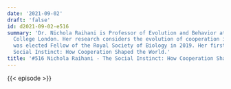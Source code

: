 ```yaml
---
date: '2021-09-02'
draft: 'false'
id: d2021-09-02-e516
summary: 'Dr. Nichola Raihani is Professor of Evolution and Behavior at University
  College London. Her research considers the evolution of cooperation in nature. She
  was elected Fellow of the Royal Society of Biology in 2019. Her first book is The
  Social Instinct: How Cooperation Shaped the World.'
title: '#516 Nichola Raihani - The Social Instinct: How Cooperation Shaped the World'
---
```

{{< episode >}}
